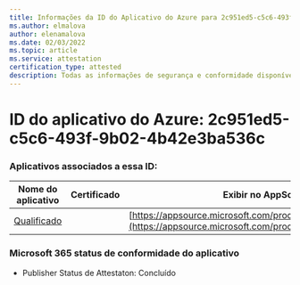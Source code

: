 ```yaml
---
title: Informações da ID do Aplicativo do Azure para 2c951ed5-c5c6-493f-9b02-4b42e3ba536c
ms.author: elmalova
author: elenamalova
ms.date: 02/03/2022
ms.topic: article
ms.service: attestation
certification_type: attested
description: Todas as informações de segurança e conformidade disponíveis para 2c951ed5-c5c6-493f-9b02-4b42e3ba536c.
---
```

# <a name="azure-app-id-2c951ed5-c5c6-493f-9b02-4b42e3ba536c"></a>ID do aplicativo do Azure: 2c951ed5-c5c6-493f-9b02-4b42e3ba536c


### <a name="apps-associated-with-this-id"></a>Aplicativos associados a essa ID:
| **Nome do aplicativo** | **Certificado** | **Exibir no AppSource** |
|--------------|---------------|-----------------------|
| [Qualificado](https://docs.microsoft.com/microsoft-365-app-certification/forward/WA200002720) |  | [https://appsource.microsoft.com/product/office/WA200002720](https://appsource.microsoft.com/product/office/WA200002720) |

### <a name="microsoft-365-app-compliance-status"></a>Microsoft 365 status de conformidade do aplicativo
- Publisher Status de Attestaton: Concluído
